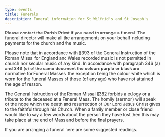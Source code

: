 ```yaml
---
type: events
title: Funerals
description: Funeral information for St Wilfrid's and St Joseph's
---
```

Please contact the Parish Priest if you need to arrange a funeral. The funeral director will make all the arrangements on your behalf including payments for the church and the music.



Please note that in accordance with §393 of the General Instruction of the Roman Missal for England and Wales recorded music is not permitted in church nor secular music of any kind. In accordance with paragraph 346 (a) and 346 (e) of the same document the colours purple or black are normative for Funeral Masses, the exception being the colour white which is worn for the Funeral Masses of those (of any age) who have not attained the age of reason.



The General Instruction of the Roman Missal §382 forbids a eulogy or a tribute to the deceased at a Funeral Mass. The homily (sermon) will speak of the hope which the death and resurrection of Our Lord Jesus Christ gives to the faithful through his Church. When a family member or close friend would like to say a few words about the person they have lost then this may take place at the end of Mass and before the final prayers.



If you are arranging a funeral here are some suggested readings.
